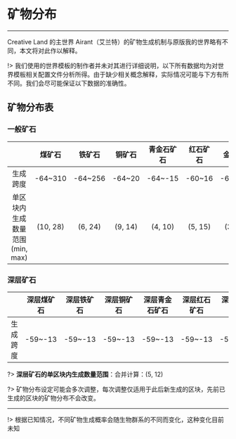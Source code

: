 # 矿物分布


----------

Creative Land 的主世界 Airant（艾兰特）的矿物生成机制与原版我的世界略有不同，本文将对此作以解释。

!> 我们使用的世界模板的制作者并未对其进行详细说明，以下所有数据均为对世界模板相关配置文件分析所得。由于缺少相关概念解释，实际情况可能与下方有所不同。我们会尽可能保证以下数据的准确性。

## 矿物分布表

### 一般矿石

|     |  煤矿石   |  铁矿石   |  铜矿石   |  青金石矿石   |  红石矿石   |  金矿石   |   钻石矿石  | 
| :-: | :-: | :-: | :-: | :-: | :-: | :-: | :-: |
|  生成跨度   |   -64~310  |  -64~256   |  -64~20   |  -64~-15   |  -60~16   |  -64~13   |  -64~-22   |
| 单区块内生成数量范围<br>(min, max) | (10, 28) | (6, 24) | (9, 14) | (4, 10) | (5, 15) | (3, 9) | (2, 4) |

### 深层矿石

|     |  深层煤矿石   |  深层铁矿石   |  深层铜矿石   |  深层青金石矿石   |  深层红石矿石   |  深层金矿石   |   深层钻石矿石  | 
| :-: | :-: | :-: | :-: | :-: | :-: | :-: | :-: |
|  生成跨度   |    -59~-13  |  -59~-13   |   -59~-13   |   -59~-13   |   -59~-13   |  -59~-13   |   -59~-13   |

?> **深层矿石的单区块内生成数量范围**：合并计算：(5, 12)

?> 矿物分布设定可能会多次调整，每次调整仅适用于此后新生成的区块，先前已生成的区块的矿物分布不会改变。

----------

!> 根据已知情况，不同矿物生成概率会随生物群系的不同而变化，这种变化目前未知
